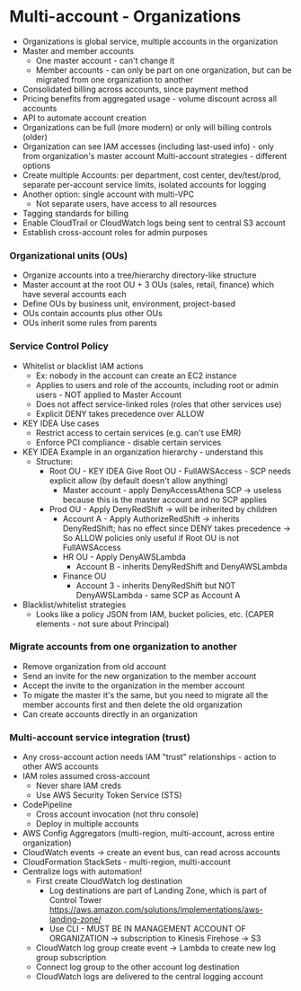 # Multi-account - Organizations
- Organizations is global service, multiple accounts in the organization
- Master and member accounts
  - One master account - can't change it
  - Member accounts - can only be part on one organization, but can be migrated from one organization to another
- Consolidated billing across accounts, since payment method
- Pricing benefits from aggregated usage - volume discount across all accounts
- API to automate account creation
- Organizations can be full (more modern) or only will billing controls (older)
- Organization can see IAM accesses (including last-used info) - only from organization's master account
Multi-account strategies - different options
- Create multiple Accounts: per department, cost center, dev/test/prod, separate per-account service limits, isolated accounts for logging
- Another option: single account with multi-VPC
  - Not separate users, have access to all resources
- Tagging standards for billing
- Enable CloudTrail or CloudWatch logs being sent to central S3 account
- Establish cross-account roles for admin purposes

### Organizational units (OUs)
- Organize accounts into a tree/hierarchy directory-like structure
- Master account at the root OU + 3 OUs (sales, retail, finance) which have several accounts each
- Define OUs by business unit, environment, project-based
- OUs contain accounts plus other OUs
- OUs inherit some rules from parents

### Service Control Policy
- Whitelist or blacklist IAM actions
  - Ex: nobody in the account can create an EC2 instance
  - Applies to users and role of the accounts, including root or admin users - NOT applied to Master Account
  - Does not affect service-linked roles (roles that other services use)
  - Explicit DENY takes precedence over ALLOW
- KEY IDEA Use cases
  - Restrict access to certain services (e.g. can't use EMR)
  - Enforce PCI compliance - disable certain services
- KEY IDEA Example in an organization hierarchy - understand this
  - Structure:
    - Root OU - KEY IDEA Give Root OU - FullAWSAccess - SCP needs explicit allow (by default doesn't allow anything)
	  - Master account - apply DenyAccessAthena SCP -> useless because this is the master account and no SCP applies
	- Prod OU - Apply DenyRedShift -> will be inherited by children
	  - Account A - Apply AuthorizeRedShift -> inherits DenyRedShift; has no effect since DENY takes precedence -> So ALLOW policies only useful if Root OU is not FullAWSAccess
	  - HR OU - Apply DenyAWSLambda
	    - Account B - inherits DenyRedShift and DenyAWSLambda
	  - Finance OU
	    - Account 3 - inherits DenyRedShift but NOT DenyAWSLambda - same SCP as Account A
- Blacklist/whitelist strategies
  - Looks like a policy JSON from IAM, bucket policies, etc. (CAPER elements - not sure about Principal)

### Migrate accounts from one organization to another
- Remove organization from old account
- Send an invite for the new organization to the member account
- Accept the invite to the organization in the member account
- To migate the master it's the same, but you need to migrate all the member accounts first and then delete the old organization
- Can create accounts directly in an organization

### Multi-account service integration (trust)
- Any cross-account action needs IAM "trust" relationships - action to other AWS accounts
- IAM roles assumed cross-account
  - Never share IAM creds
  - Use AWS Security Token Service (STS)
- CodePipeline
  - Cross account invocation (not thru console)
  - Deploy in multiple accounts
- AWS Config Aggregators (multi-region, multi-account, across entire organization)
- CloudWatch events -> create an event bus, can read across accounts
- CloudFormation StackSets - multi-region, multi-account
- Centralize logs with automation!
  - First create CloudWatch log destination
    - Log destinations are part of Landing Zone, which is part of Control Tower https://aws.amazon.com/solutions/implementations/aws-landing-zone/
    - Use CLI - MUST BE IN MANAGEMENT ACCOUNT OF ORGANIZATION -> subscription to Kinesis Firehose -> S3
  - CloudWatch log group create event -> Lambda to create new log group subscription
  - Connect log group to the other account log destination
  - CloudWatch logs are delivered to the central logging account
